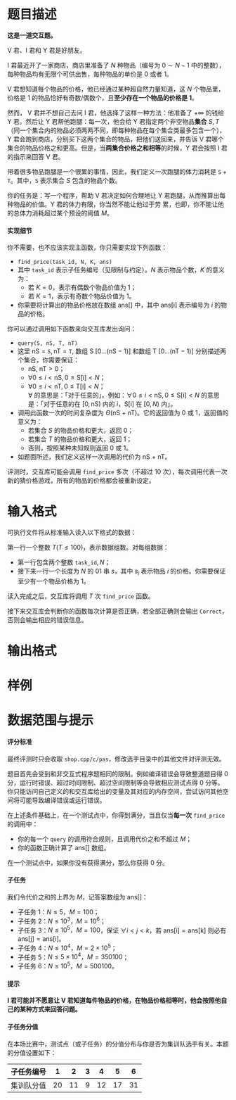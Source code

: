 
# 题目描述

**这是一道交互题。**

V 君、I 君和 Y 君是好朋友。

I 君最近开了一家商店，商店里准备了 $N$ 种物品（编号为 $0 \sim N − 1$ 中的整数），每种物品均有无限个可供出售，每种物品的单价是 $0$ 或者 $1$。

V 君想知道每个物品的价格，他已经通过某种超自然力量知道，这 $N$ 个物品里，价格是 $1$ 的物品恰好有奇数/偶数个，且**至少存在一个物品的价格是 $1$**。

然而， V 君并不想自己去问 I 君，他选择了这样一种方法：他准备了 $+\infty$ 的钱给 Y 君。然后让 Y 君帮他跑腿：每一次，他会给 Y 君指定两个非空物品**集合** $S, T$（同一个集合内的物品必须两两不同，即每种物品在每个集合类最多包含一个），Y 君会跑到商店，分别买下这两个集合的物品，把他们送回来，并告诉 V 君哪个集合的物品价格之和更高。但是，当**两集合价格之和相等**的时候，Y 君会按照 I 君的指示来回答 V 君。

带着很多物品跑腿是一个很累的事情，因此，我们定义一次跑腿的体力消耗是 $\texttt{S} + \texttt{T}$。其中，$\texttt{S}$ 表示集合 $S$ 包含的物品个数。

你的任务是：写一个程序，帮助 V 君决定如何合理地让 Y 君跑腿，从而推算出每种物品的价值。Y 君的体力有限，你当然不能让他过于劳 累，也即，你不能让他的总体力消耗超过某个预设的阈值 $M$。

#### 实现细节
你不需要，也不应该实现主函数，你只需要实现下列函数：
- `find_price(task_id, N, K, ans)`
- 其中 `task_id` 表示子任务编号（见限制与约定）。$N$ 表示物品个数，$K$ 的意义为：
  - 若 $K = 0$，表示有偶数个物品价值为 $1$；
  - 若 $K = 1$，表示有奇数个物品价值为 $1$。
- 你需要将计算出的物品价格放在数组 $\text{ans}[]$ 中，其中 $\text{ans[i]}$ 表示编号为 $i$ 的物品的价格。

你可以通过调用如下函数来向交互库发出询问：
- `query(S, nS, T, nT)`
- 这里 $\text{nS} = \texttt{S}, \text{nT} = \texttt{T}$, 数组 $\text{S [0}\ldots\text{(nS − 1)]}$ 和数组 $\text{T [0}\ldots\text{(nT − 1)]}$ 分别描述两个集合，你需要保证：
  - $\text{nS, nT} > 0$；
  - $\forall 0 \le i < \text{nS} , 0 \le \text{S[i]} < N$；
  - $\forall 0 \le i < \text{nT} , 0 \le \text{T[i]} < N$；  
$\forall$ 的意思是：「对于任意的」。例如：$\forall 0 \le i < \text{nS} , 0 \le \text{S[i]} < N$ 的意思是：「对于任意的在 $[0, \text{nS})$ 内的 $i$，$\text{S[i]}$ 在 $[0, N)$ 内」。
- 调用此函数一次的时间复杂度为 $\Theta(\text{nS + nT})$。它的返回值为 $0$ 或 $1$，返回值的意义为：
  - 若集合 $S$ 的物品价格和更大，返回 $0$；
  - 若集合 $T$ 的物品价格和更大，返回 $1$；
  - 否则，按照某种未知规则返回 $0$ 或 $1$。
- 如题面所述，我们定义这样一次调用的代价为 $\text{nS + nT}$。

评测时，交互库可能会调用 `find_price` 多次（不超过 $10$ 次），每次调用代表一次新的猜价格游戏，所有的物品的价格都会被重新设定。

# 输入格式

可执行文件将从标准输入读入以下格式的数据：

第一行一个整数 $T ( T \le 100 )$，表示数据组数。对每组数据：
- 第一行包含两个整数 $\texttt{task_id}, N$；
- 接下来一行一个长度为 $N$ 的 $01$ 串 $s$，其中 $s_i$ 表示物品 $i$ 的价格。你需要保证至少有一个物品价格为 $1$。

读入完成之后，交互库将调用 $T$ 次 `find_price` 函数。

接下来交互库会判断你的函数每次计算是否正确，若全部正确则会输出 `Correct`，否则会输出相应的错误信息。

# 输出格式



# 样例



# 数据范围与提示

#### 评分标准
最终评测时只会收取 `shop.cpp/c/pas`，修改选手目录中的其他文件对评测无效。

题目首先会受到和非交互式程序题相同的限制。例如编译错误会导致整道题目得 $0$ 分，运行时错误、超过时间限制、超过空间限制等会导致相应测试点得 $0$ 分等。你只能访问自己定义的和交互库给出的变量及其对应的内存空间，尝试访问其他空间将可能导致编译错误或运行错误。

在上述条件基础上，在一个测试点中，你得到满分，当且仅当**每一次** `find_price` 的调用中：
- 你的每一个 `query` 的调用符合规则，且调用代价之和不超过 $M$；
- 你的函数正确计算了 $\text{ans[]}$ 数组。

在一个测试点中，如果你没有获得满分，那么你获得 $0$ 分。

#### 子任务
我们令代价之和的上界为 $M$，记答案数组为 $\text{ans[]}$：
- 子任务 1：$N \le 5， M = 100$；
- 子任务 2：$N \le 10^3， M = 10^6$；
- 子任务 3：$N \le 10^5， M = 100$，保证 $\forall i < j < k$，若 $\text{ans[i]} = \text{ans[k]}$ 则必有 $\text{ans[j]} = \text{ans[i]}$。
- 子任务 4：$N \le 10^4， M = 2 \times 10^5$；
- 子任务 5：$N \le 5 \times 10^4， M = 350100$；
- 子任务 6：$N \le 10^5， M = 500100$。

#### 提示
**I 君可能并不愿意让 V 君知道每件物品的价格，在物品价格相等时，他会按照他自己的某种方式来回答问题。**

#### 子任务分值
在本场比赛中，测试点（或子任务）的分值分布与你是否为集训队选手有关。本题的分值设置如下：

| 子任务编号   | 1    | 2    | 3    | 4    | 5    | 6    |
| :------------: | :----: | :----: | :----: | :----: | :----: | :----: |
| 集训队分值   | $20$ | $11$ | $9$  | $12$ | $17$ | $31$ |


